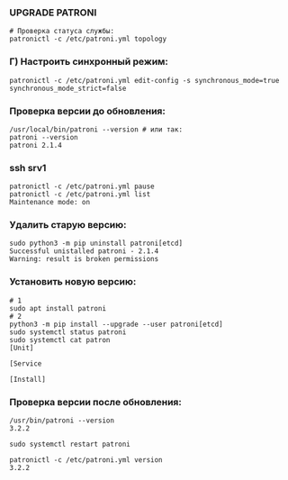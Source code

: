 ### UPGRADE PATRONI
```
# Проверка статуса службы:
patronictl -c /etc/patroni.yml topology
```
### Г) Настроить синхронный режим:
```
patronictl -c /etc/patroni.yml edit-config -s synchronous_mode=true synchronous_mode_strict=false

```
### Проверка версии до обновления:
```
/usr/local/bin/patroni --version # или так:
patroni --version
patroni 2.1.4
```
### ssh srv1
```
patronictl -c /etc/patroni.yml pause
patronictl -c /etc/patroni.yml list
Maintenance mode: on
```
### Удалить старую версию:
```
sudo python3 -m pip uninstall patroni[etcd]
Successful unistalled patroni - 2.1.4
Warning: result is broken permissions
```
### Установить новую версию:
```
# 1
sudo apt install patroni
# 2
python3 -m pip install --upgrade --user patroni[etcd]
sudo systemctl status patroni
sudo systemctl cat patron
[Unit]

[Service

[Install]
```
### Проверка версии после обновления:
```
/usr/bin/patroni --version
3.2.2
```
```
sudo systemctl restart patroni
```
```
patronictl -c /etc/patroni.yml version
3.2.2
```
























